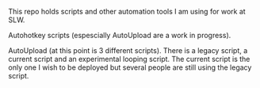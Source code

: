 This repo holds scripts and other automation tools I am using for work at SLW.

Autohotkey scripts (espescially AutoUpload are a work in progress).

AutoUpload (at this point is 3 different scripts).  There is a legacy script, a current script and an experimental looping script.  The current script is the only one I wish to be deployed but several people are still using the legacy script.
